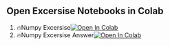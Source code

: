 ## Open Excersise Notebooks in Colab

1. 🔥Numpy Excersise[![Open In Colab](https://colab.research.google.com/assets/colab-badge.svg)](https://colab.research.google.com/github/TA-aiacademy/course_3.0/blob/main/01_Python/Excersise/Numpy/numpy_excersise.ipynb)
2. 🔥Numpy Excersise Answer[![Open In Colab](https://colab.research.google.com/assets/colab-badge.svg)](https://colab.research.google.com/github/TA-aiacademy/course_3.0/blob/main/01_Python/Excersise/Numpy/numpy_excersise_answer.ipynb)
